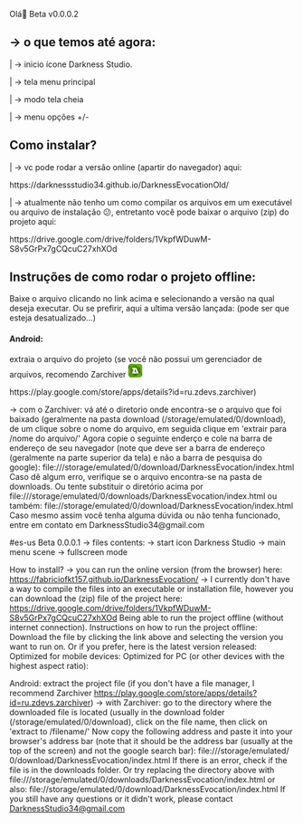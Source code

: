
<p>Olá🤘 Beta v0.0.0.2</p>

<h2>-> o que temos até agora:</h2>
    <p>|   -> inicio ícone Darkness Studio.</p>
    <p>|   -> tela menu principal</p>
    <p>|   -> modo tela cheia</p>
    <p>|   -> menu opções +/-</p>

<h2>Como instalar?</h2>
 <p>|   -> vc pode rodar a versão online (apartir do navegador) aqui:
    <p>https://darknessstudio34.github.io/DarknessEvocationOld/</p>

 <p>|   -> atualmente não tenho um como compilar os arquivos em um executável ou arquivo de instalação 😕, entretanto você pode baixar o arquivo (zip) do projeto aqui:</p> 
 <p>https://drive.google.com/drive/folders/1VkpfWDuwM-S8v5GrPx7gCQcuC27xhXOd</p>

 <h2>Instruções de como rodar o projeto offline:</h2>
<p>Baixe o arquivo clicando no link acima e selecionando a versão na qual deseja executar. 
Ou se prefirir, aqui a ultima versão lançada: (pode ser que esteja desatualizado...)</p>

<h4>Android:</h4>extraia o arquivo do projeto (se você não possui um gerenciador de arquivos, recomendo Zarchiver <img src ="assets/readme/za.png" alt="image" heigth="25" width="25">
<p>https://play.google.com/store/apps/details?id=ru.zdevs.zarchiver)</p>
-> com o Zarchiver: vá até o diretorio onde encontra-se o arquivo que foi baixado (geralmente na pasta download (/storage/emulated/0/download), de um clique sobre o nome do arquivo, em seguida clique em 'extrair para /nome do arquivo/'
Agora copie o seguinte enderço e cole na barra de endereço de seu navegador (note que deve ser a barra de endereço (geralmente na parte superior da tela) e não a barra de pesquisa do google): file:///storage/emulated/0/download/DarknessEvocation/index.html
Caso dê algum erro, verifique se o arquivo encontra-se na pasta de downloads. Ou tente substituir o diretório acima por file:///storage/emulated/0/downloads/DarknessEvocation/index.html ou também: file://storage/emulated/0/download/DarknessEvocation/index.html
Caso mesmo assim você tenha alguma dúvida ou não tenha funcionado, entre em contato em DarknessStudio34@gmail.com

#es-us
Beta 0.0.0.1
-> files contents:
    -> start icon Darkness Studio
    -> main menu scene
    -> fullscreen mode


How to install? 
-> you can run the online version (from the browser) here: https://fabriciofkt157.github.io/DarknessEvocation/ 
-> I currently don't have a way to compile the files into an executable or installation file, however you can download the (zip) file of the project here: https://drive.google.com/drive/folders/1VkpfWDuwM-S8v5GrPx7gCQcuC27xhXOd Being able to run the project offline (without internet connection). 
Instructions on how to run the project offline: 
Download the file by clicking the link above and selecting the version you want to run on. Or if you prefer, here is the latest version released: 
Optimized for mobile devices: 
Optimized for PC (or other devices with the highest aspect ratio): 

Android: extract the project file (if you don't have a file manager, I recommend Zarchiver https://play.google.com/store/apps/details?id=ru.zdevs.zarchiver) 
-> with Zarchiver: go to the directory where the downloaded file is located (usually in the download folder (/storage/emulated/0/download), click on the file name, then click on 'extract to /filename/' Now copy the following address and paste it into your browser's address bar (note that it should be the address bar (usually at the top of the screen) and not the google search bar): file:///storage/emulated/ 0/download/DarknessEvocation/index.html If there is an error, check if the file is in the downloads folder. Or try replacing the directory above with file:///storage/emulated/0/downloads/DarknessEvocation/index.html or also: file://storage/emulated/0/download/DarknessEvocation/index.html If you still have any questions or it didn't work, please contact DarknessStudio34@gmail.com

